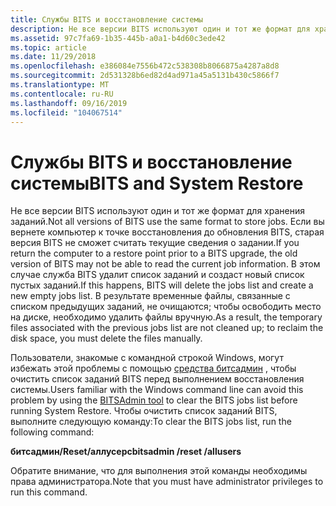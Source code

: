 ```yaml
---
title: Службы BITS и восстановление системы
description: Не все версии BITS используют один и тот же формат для хранения заданий.
ms.assetid: 97c7fa69-1b35-445b-a0a1-b4d60c3ede42
ms.topic: article
ms.date: 11/29/2018
ms.openlocfilehash: e386084e7556b472c538308b8066875a4287a8d8
ms.sourcegitcommit: 2d531328b6ed82d4ad971a45a5131b430c5866f7
ms.translationtype: MT
ms.contentlocale: ru-RU
ms.lasthandoff: 09/16/2019
ms.locfileid: "104067514"
---
```

# <a name="bits-and-system-restore"></a><span data-ttu-id="00936-103">Службы BITS и восстановление системы</span><span class="sxs-lookup"><span data-stu-id="00936-103">BITS and System Restore</span></span>

<span data-ttu-id="00936-104">Не все версии BITS используют один и тот же формат для хранения заданий.</span><span class="sxs-lookup"><span data-stu-id="00936-104">Not all versions of BITS use the same format to store jobs.</span></span> <span data-ttu-id="00936-105">Если вы вернете компьютер к точке восстановления до обновления BITS, старая версия BITS не сможет считать текущие сведения о задании.</span><span class="sxs-lookup"><span data-stu-id="00936-105">If you return the computer to a restore point prior to a BITS upgrade, the old version of BITS may not be able to read the current job information.</span></span> <span data-ttu-id="00936-106">В этом случае служба BITS удалит список заданий и создаст новый список пустых заданий.</span><span class="sxs-lookup"><span data-stu-id="00936-106">If this happens, BITS will delete the jobs list and create a new empty jobs list.</span></span> <span data-ttu-id="00936-107">В результате временные файлы, связанные с списком предыдущих заданий, не очищаются; чтобы освободить место на диске, необходимо удалить файлы вручную.</span><span class="sxs-lookup"><span data-stu-id="00936-107">As a result, the temporary files associated with the previous jobs list are not cleaned up; to reclaim the disk space, you must delete the files manually.</span></span>

<span data-ttu-id="00936-108">Пользователи, знакомые с командной строкой Windows, могут избежать этой проблемы с помощью [средства битсадмин](bitsadmin-tool.md) , чтобы очистить список заданий BITS перед выполнением восстановления системы.</span><span class="sxs-lookup"><span data-stu-id="00936-108">Users familiar with the Windows command line can avoid this problem by using the [BITSAdmin tool](bitsadmin-tool.md) to clear the BITS jobs list before running System Restore.</span></span> <span data-ttu-id="00936-109">Чтобы очистить список заданий BITS, выполните следующую команду:</span><span class="sxs-lookup"><span data-stu-id="00936-109">To clear the BITS jobs list, run the following command:</span></span>

<span data-ttu-id="00936-110">**битсадмин/Reset/аллусерс**</span><span class="sxs-lookup"><span data-stu-id="00936-110">**bitsadmin /reset /allusers**</span></span>

<span data-ttu-id="00936-111">Обратите внимание, что для выполнения этой команды необходимы права администратора.</span><span class="sxs-lookup"><span data-stu-id="00936-111">Note that you must have administrator privileges to run this command.</span></span>

 

 




